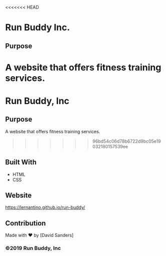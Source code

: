 <<<<<<< HEAD
# Run Buddy Inc.

## Purpose

A website that offers fitness training services.
=======
# Run Buddy, Inc

## Purpose
A website that offers fitness training services. 
>>>>>>> 96bd54c06d78b6722d9bc05e19032180157539ee

## Built With

- HTML
- CSS

## Website

https://lernantino.github.io/run-buddy/

## Contribution

Made with ❤️ by [David Sanders]

### ©️2019 Run Buddy, Inc 

